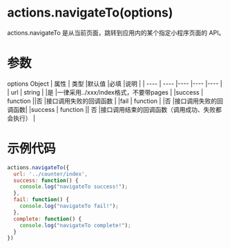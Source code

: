 # actions.navigateTo(options)
actions.navigateTo 是从当前页面，跳转到应用内的某个指定小程序页面的 API。

# 参数
options Object
|  属性   | 类型  |默认值  |必填  |说明 |
|  ----  | ----  |----  |----  |----  |
| url  | string | |是 |一律采用../xxx/index格式，不要带pages |
|success  | function ||否 |接口调用失败的回调函数 |
|fail | function | |否 |接口调用失败的回调函数|
|success  | function || 否 |接口调用结束的回调函数（调用成功、失败都会执行） |

# 示例代码
```js
actions.navigateTo({
  url: '../counter/index',
  success: function() {
    console.log("navigateTo success!");
  },
  fail: function() {
    console.log("navigateTo fail!");
  },
  complete: function() {
    console.log("navigateTo complete!");
  }
})
```